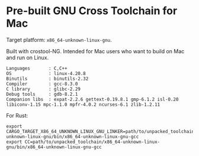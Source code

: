 # Pre-built GNU Cross Toolchain for Mac

Target platform: `x86_64-unknown-linux-gnu`.

Built with crostool-NG. Intended for Mac users who want to build on Mac and run on Linux.

    Languages       : C,C++
    OS              : linux-4.20.8
    Binutils        : binutils-2.32
    Compiler        : gcc-8.3.0
    C library       : glibc-2.29
    Debug tools     : gdb-8.2.1
    Companion libs  : expat-2.2.6 gettext-0.19.8.1 gmp-6.1.2 isl-0.20 libiconv-1.15 mpc-1.1.0 mpfr-4.0.2 ncurses-6.1 zlib-1.2.11


For Rust:
```
export CARGO_TARGET_X86_64_UNKNOWN_LINUX_GNU_LINKER=path/to/unpacked_toolchain/x86_64-unknown-linux-gnu/bin/x86_64-unknown-linux-gnu-gcc
export CC=path/to/unpacked_toolchain/x86_64-unknown-linux-gnu/bin/x86_64-unknown-linux-gnu-gcc
```
